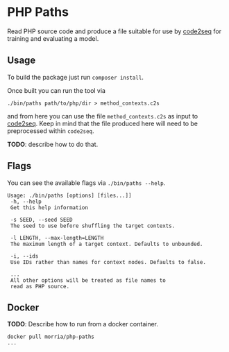 # PHP Paths

Read PHP source code and produce a file suitable for use by [code2seq](http://code2seq.org)
for training and evaluating a model.

## Usage

To build the package just run `composer install`.

Once built you can run the tool via

```
./bin/paths path/to/php/dir > method_contexts.c2s
```

and from here you can use the file `method_contexts.c2s` as input to [code2seq](https://github.com/tech-srl/code2seq).
Keep in mind that the file produced here will need to be preprocessed within `code2seq`.

**TODO**: describe how to do that.

## Flags

You can see the available flags via `./bin/paths --help`.

```
Usage: ./bin/paths [options] [files...]]
 -h, --help
 Get this help information

 -s SEED, --seed SEED
 The seed to use before shuffling the target contexts.

 -l LENGTH, --max-length=LENGTH
 The maximum length of a target context. Defaults to unbounded.

 -i, --ids
 Use IDs rather than names for context nodes. Defaults to false.

 ...
 All other options will be treated as file names to
 read as PHP source.
```

## Docker

**TODO**: Describe how to run from a docker container.

```
docker pull morria/php-paths
...
```

